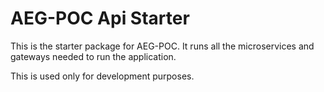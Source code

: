 # AEG-POC Api Starter

This is the starter package for AEG-POC. It runs all the microservices and gateways needed to run the application.

This is used only for development purposes.